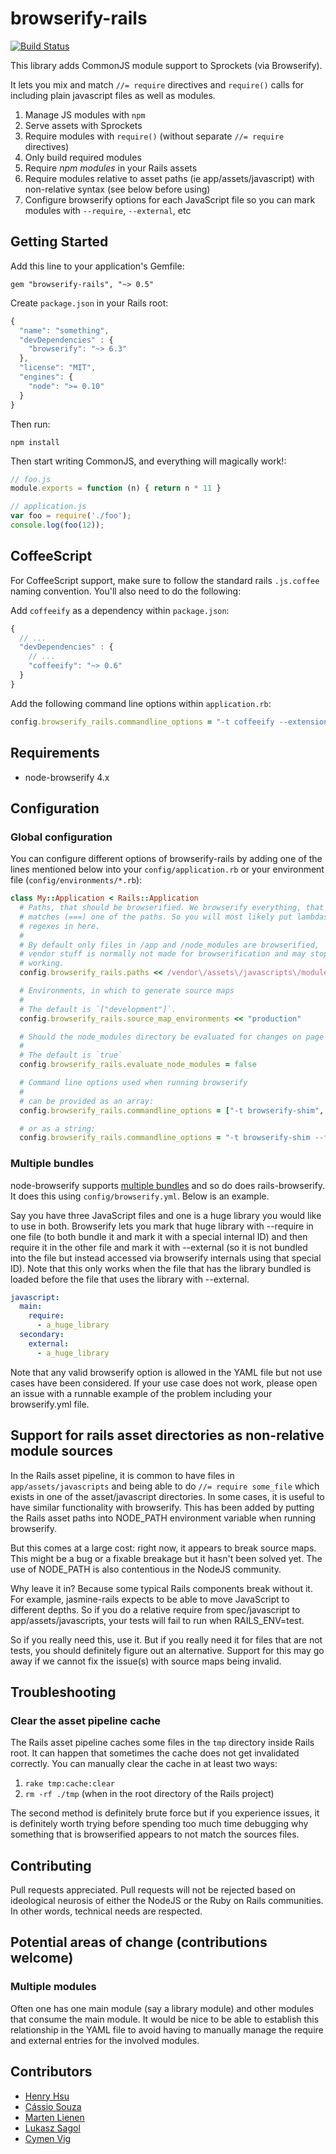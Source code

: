 # browserify-rails
[![Build Status](https://travis-ci.org/browserify-rails/browserify-rails.svg?branch=master)](https://travis-ci.org/browserify-rails/browserify-rails)

This library adds CommonJS module support to Sprockets (via Browserify).

It lets you mix and match  `//= require` directives and `require()` calls for including plain javascript files as well as modules.

1. Manage JS modules with `npm`
2. Serve assets with Sprockets
3. Require modules with `require()` (without separate `//= require` directives)
4. Only build required modules
5. Require *npm modules* in your Rails assets
6. Require modules relative to asset paths (ie app/assets/javascript) with non-relative syntax (see below before using)
7. Configure browserify options for each JavaScript file so you can mark modules with `--require`, `--external`, etc

## Getting Started

Add this line to your application's Gemfile:

    gem "browserify-rails", "~> 0.5"

Create `package.json` in your Rails root:

```js
{
  "name": "something",
  "devDependencies" : {
    "browserify": "~> 6.3"
  },
  "license": "MIT",
  "engines": {
    "node": ">= 0.10"
  }
}
```

Then run:

    npm install

Then start writing CommonJS, and everything will magically work!:

```js
// foo.js
module.exports = function (n) { return n * 11 }

// application.js
var foo = require('./foo');
console.log(foo(12));
```

## CoffeeScript

For CoffeeScript support, make sure to follow the standard rails
`.js.coffee` naming convention.  You'll also need to do the following:

Add `coffeeify` as a dependency within `package.json`:

```js
{
  // ...
  "devDependencies" : {
    // ...
    "coffeeify": "~> 0.6"
  }
}
```

Add the following command line options within `application.rb`:

```rb
config.browserify_rails.commandline_options = "-t coffeeify --extension=\".js.coffee\""
```

## Requirements

* node-browserify 4.x

## Configuration

### Global configuration

You can configure different options of browserify-rails by adding one of the lines
mentioned below into your `config/application.rb` or your environment file
(`config/environments/*.rb`):

```ruby
class My::Application < Rails::Application
  # Paths, that should be browserified. We browserify everything, that
  # matches (===) one of the paths. So you will most likely put lambdas
  # regexes in here.
  #
  # By default only files in /app and /node_modules are browserified,
  # vendor stuff is normally not made for browserification and may stop
  # working.
  config.browserify_rails.paths << /vendor\/assets\/javascripts\/module.js/

  # Environments, in which to generate source maps
  #
  # The default is `["development"]`.
  config.browserify_rails.source_map_environments << "production"

  # Should the node_modules directory be evaluated for changes on page load
  #
  # The default is `true`
  config.browserify_rails.evaluate_node_modules = false

  # Command line options used when running browserify
  #
  # can be provided as an array:
  config.browserify_rails.commandline_options = ["-t browserify-shim", "--fast"]

  # or as a string:
  config.browserify_rails.commandline_options = "-t browserify-shim --fast"
```

### Multiple bundles

node-browserify supports [multiple bundles](https://github.com/substack/node-browserify#multiple-bundles)
and so do does rails-browserify. It does this using `config/browserify.yml`.
Below is an example.

Say you have three JavaScript files and one is a huge library you would like to
use in both. Browserify lets you mark that huge library with --require in one
file (to both bundle it and mark it with a special internal ID) and then
require it in the other file and mark it with --external (so it is not bundled
into the file but instead accessed via browserify internals using that special
ID). Note that this only works when the file that has the library bundled is
loaded before the file that uses the library with --external.

```yaml
javascript:
  main:
    require:
      - a_huge_library
  secondary:
    external:
      - a_huge_library
```

Note that any valid browserify option is allowed in the YAML file but not
use cases have been considered. If your use case does not work, please open
an issue with a runnable example of the problem including your
browserify.yml file.

## Support for rails asset directories as non-relative module sources

In the Rails asset pipeline, it is common to have files in
`app/assets/javascripts` and being able to do `//= require some_file` which
exists in one of the asset/javascript directories. In some cases, it is
useful to have similar functionality with browserify. This has been added
by putting the Rails asset paths into NODE_PATH environment variable when
running browserify.

But this comes at a large cost: right now, it appears to break source maps.
This might be a bug or a fixable breakage but it hasn't been solved yet. The
use of NODE_PATH is also contentious in the NodeJS community.

Why leave it in? Because some typical Rails components break without it.
For example, jasmine-rails expects to be able to move JavaScript to
different depths. So if you do a relative require from spec/javascript to
app/assets/javascripts, your tests will fail to run when RAILS_ENV=test.

So if you really need this, use it. But if you really need it for files that
are not tests, you should definitely figure out an alternative. Support
for this may go away if we cannot fix the issue(s) with source maps being
invalid.

## Troubleshooting

### Clear the asset pipeline cache

The Rails asset pipeline caches some files in the `tmp` directory inside
Rails root. It can happen that sometimes the cache does not get invalidated
correctly. You can manually clear the cache in at least two ways:

1. `rake tmp:cache:clear`
2. `rm -rf ./tmp` (when in the root directory of the Rails project)

The second method is definitely brute force but if you experience issues,
it is definitely worth trying before spending too much time debugging
why something that is browserified appears to not match the sources files.

## Contributing

Pull requests appreciated. Pull requests will not be rejected based on
ideological neurosis of either the NodeJS or the Ruby on Rails communities.
In other words, technical needs are respected.

## Potential areas of change (contributions welcome)

### Multiple modules

Often one has one main module (say a library module) and other modules that
consume the main module. It would be nice to be able to establish this
relationship in the YAML file to avoid having to manually manage the require
and external entries for the involved modules.

## Contributors

* [Henry Hsu](https://github.com/hsume2)
* [Cássio Souza](https://github.com/cassiozen)
* [Marten Lienen](https://github.com/CQQL)
* [Lukasz Sagol](https://github.com/zgryw)
* [Cymen Vig](https://github.com/cymen)
